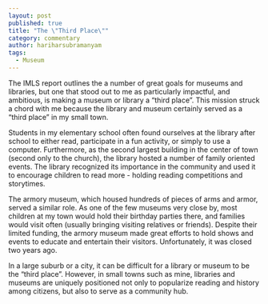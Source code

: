 ```yaml
---
layout: post
published: true
title: "The \"Third Place\""
category: commentary
author: hariharsubramanyam
tags: 
  - Museum
---
```


The IMLS report outlines the a number of great goals for museums and libraries, but one that stood out to me as particularly impactful, and ambitious, is making a museum or library a “third place”. This mission struck a chord with me because the library and museum certainly served as a “third place” in my small town.

Students in my elementary school often found ourselves at the library after school to either read, participate in a fun activity, or simply to use a computer. Furthermore, as the second largest building in the center of town (second only to the church), the library hosted a number of family oriented events. The library recognized its importance in the community and used it to encourage children to read more - holding reading competitions and storytimes.

The armory museum, which housed hundreds of pieces of arms and armor, served a similar role. As one of the few museums very close by, most children at my town would hold their birthday parties there, and families would visit often (usually bringing visiting relatives or friends). Despite their limited funding, the armory museum made great efforts to hold shows and events to educate and entertain their visitors. Unfortunately, it was closed two years ago.

In a large suburb or a city, it can be difficult for a library or museum to be the “third place”. However, in small towns such as mine, libraries and museums are uniquely positioned not only to popularize reading and history among citizens, but also to serve as a community hub.
